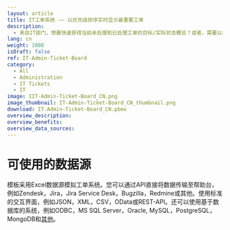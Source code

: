 ```yaml
---
layout: article
title: IT工单系统 —— 以优先级排序实时显示最重要工单
description: 
  - 来自IT部门，想要快速获得当前未处理和已处理工单的目标/实际状态概览？或者，需要以条形图的方式获取过去一年的工单概览？我们的模板能帮您轻松实现。只需将模板连接至您自己的工单系统，即可随时跟踪所有支持和服务请求。高效管理工单，确保及时处理。您还可以对模板进行个性化调整，从而获得多个看板。马上下载开始吧！
lang: cn
weight: 1000
isDraft: false
ref: IT-Admin-Ticket-Board
category:
  - All
  - Administration
  - IT Tickets
  - IT
image: IIT-Admin-Ticket-Board_CN.png
image_thumbnail: IT-Admin-Ticket-Board_CN_thumbnail.png
download: IT-Admin-Ticket-Board_CN.pbmx
overview_description:
overview_benefits:
overview_data_sources:
---
```


# 可使用的数据源

模板采用Excel数据源模拟工单系统。您可以通过API直接将数据传输至帮助台，例如Zendesk，Jira，Jira Service Desk，Bugzilla，Redmine或其他。使用标准的交互界面，例如JSON，XML，CSV，OData或REST-API。还可以使用基于数据库的系统，例如ODBC，MS SQL Server，Oracle, MySQL，PostgreSQL，MongoDB和[其他](https://peakboard.com/en/data-connections/)。
